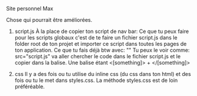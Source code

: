 Site personnel Max


Chose qui pourrait être améliorées.

1. script.js
À la place de copier ton script de nav bar:
Ce que tu peux faire pour les scripts globaux c'est de te faire un fichier script.js dans le folder root de ton projet et importer ce script dans toutes les pages de ton application.
Ce que tu fais déjà btw avec: "<script src="script.js"></script>"
Tu peux le voir comme: src="script.js" va aller chercher le code dans le fichier script.js et le copier dans la balise.
Une balise étant <[something]> + </[something]>

2. css
Il y a des fois ou tu utilise du inline css (du css dans ton html) et des fois ou tu le met dans styles.css. 
La méthode styles.css est de loin préféréable.
